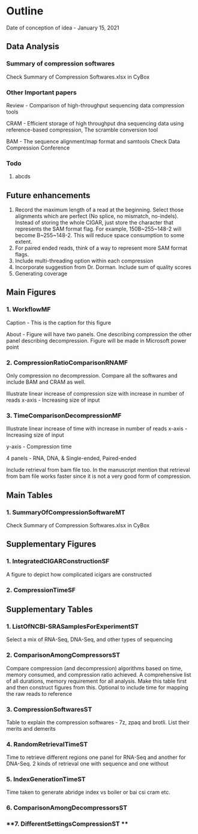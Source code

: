 # Outline

Date of conception of idea - January 15, 2021

## Data Analysis

###  **Summary of compression softwares**

Check Summary of Compression Softwares.xlsx in CyBox

 ###  **Other Important papers**

Review - Comparison of high-throughput sequencing data compression tools

CRAM - Efficient storage of high throughput dna sequencing data using reference-based compression, The scramble conversion tool

BAM - The sequence alignment/map format and samtools Check Data Compression Conference

### **Todo**

1. abcds



## Future enhancements

1. Record the maximum length of a read at the beginning. Select those alignments which are perfect (No splice, no mismatch, no-indels). Instead of storing the whole CIGAR, just store the character that represents the SAM format flag. For example, 150B~255~148-2 will become B~255~148-2. This will reduce space consumption to some extent.
2. For paired ended reads, think of a way to represent more SAM format flags.
3. Include multi-threading option within each compression
4. Incorporate suggestion from Dr. Dorman. Include sum of quality scores
5. Generating coverage

## Main Figures

### 1. WorkflowMF

Caption - This is the caption for this figure

About - Figure will have two panels. One describing compression the other panel describing decompression. Figure will be made in Microsoft power point

### **2. CompressionRatioComparisonRNAMF**

Only compression no decompression. Compare all the softwares and include BAM and CRAM as well.

Illustrate linear increase of compression size with increase in number of reads x-axis - Increasing size of input

### **3. TimeComparisonDecompressionMF**

Illustrate linear increase of time with increase in number of reads x-axis - Increasing size of input

y-axis - Compression time

4 panels - RNA, DNA, & Single-ended, Paired-ended

Include retrieval from bam file too. In the manuscript mention that retrieval from bam file works faster since it is not a very good form of compression.

## Main Tables

### **1. SummaryOfCompressionSoftwareMT**

Check Summary of Compression Softwares.xlsx in CyBox

## Supplementary Figures

### **1. IntegratedCIGARConstructionSF**

 A figure to depict how complicated icigars are constructed

### **2. CompressionTimeSF**

## Supplementary Tables

### **1. ListOfNCBI-SRASamplesForExperimentST**

 Select a mix of RNA-Seq, DNA-Seq, and other types of sequencing

### **2. ComparisonAmongCompressorsST**

Compare compression (and decompression) algorithms based on time, memory consumed, and compression ratio achieved. A comprehensive list of all durations, memory requirement for all analysis. Make this table first and then construct figures from this. Optional to include time for mapping the raw reads to reference

### **3. CompressionSoftwaresST**

Table to explain the compression softwares - 7z, zpaq and brotli. List their merits and demerits 

### **4. RandomRetrievalTimeST**

 Time to retrieve different regions one panel for RNA-Seq and another for DNA-Seq. 2 kinds of retrieval one with sequence and one without

### **5. IndexGenerationTimeST**

Time taken to generate abridge index vs boiler or bai csi cram etc.

### **6. ComparisonAmongDecompressorsST**

### **7. DifferentSettingsCompressionST **

